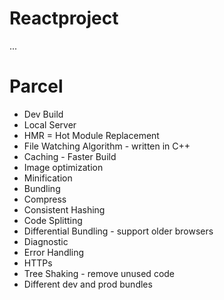 # Reactproject

...
# Parcel
- Dev Build
- Local Server
- HMR = Hot Module Replacement
- File Watching Algorithm - written in C++
- Caching - Faster Build
- Image optimization
- Minification
- Bundling
- Compress
- Consistent Hashing
- Code Splitting
- Differential Bundling - support older browsers
- Diagnostic
- Error Handling
- HTTPs
- Tree Shaking - remove unused code
- Different dev and prod bundles
